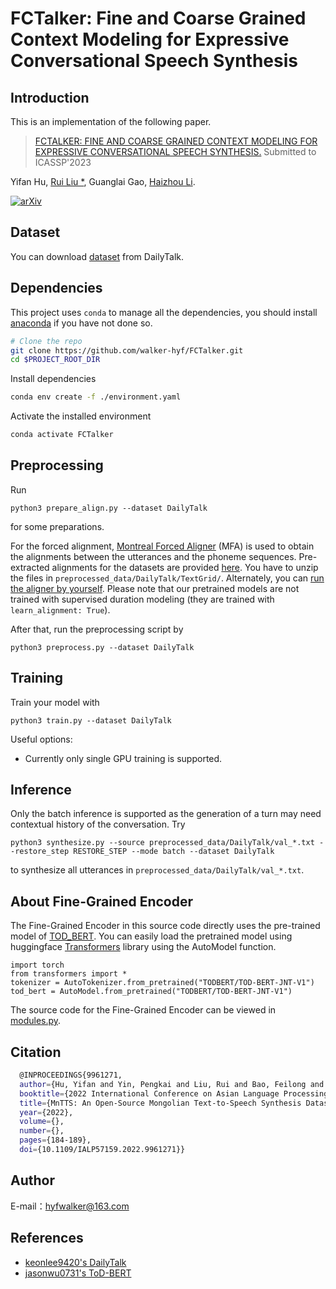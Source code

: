 # FCTalker: Fine and Coarse Grained Context Modeling for Expressive Conversational Speech Synthesis

## Introduction
This is an implementation of the following paper.
> [FCTALKER: FINE AND COARSE GRAINED CONTEXT MODELING FOR EXPRESSIVE CONVERSATIONAL SPEECH SYNTHESIS.](https://arxiv.org/abs/2210.15360)
> Submitted to ICASSP'2023

Yifan Hu, [Rui Liu *](https://ttslr.github.io/), Guanglai Gao, [Haizhou Li](https://colips.org/~eleliha/).
 

[![arXiv](https://img.shields.io/badge/arXiv-Paper-<COLOR>.svg)](https://arxiv.org/abs/2210.15360)

## Dataset
You can download [dataset](https://drive.google.com/drive/folders/1WRt-EprWs-2rmYxoWYT9_13omlhDHcaL) from DailyTalk.

## Dependencies

This project uses `conda` to manage all the dependencies, you should install [anaconda](https://anaconda.org/) if you have not done so. 

```bash
# Clone the repo
git clone https://github.com/walker-hyf/FCTalker.git
cd $PROJECT_ROOT_DIR
```

Install dependencies
```bash
conda env create -f ./environment.yaml
```

Activate the installed environment
```bash
conda activate FCTalker
```

## Preprocessing

Run 
  ```
  python3 prepare_align.py --dataset DailyTalk
  ```
  for some preparations.

  For the forced alignment, [Montreal Forced Aligner](https://montreal-forced-aligner.readthedocs.io/en/latest/) (MFA) is used to obtain the alignments between the utterances and the phoneme sequences.
  Pre-extracted alignments for the datasets are provided [here](https://drive.google.com/drive/folders/1fizpyOiQ1lG2UDaMlXnT3Ll4_j6Xwg7K?usp=sharing). 
  You have to unzip the files in `preprocessed_data/DailyTalk/TextGrid/`. Alternately, you can [run the aligner by yourself](https://montreal-forced-aligner.readthedocs.io/en/latest/user_guide/workflows/index.html). Please note that our pretrained models are not trained with supervised duration modeling (they are trained with `learn_alignment: True`).

  After that, run the preprocessing script by
  ```
  python3 preprocess.py --dataset DailyTalk
  ```

## Training

Train your model with
```
python3 train.py --dataset DailyTalk
```
Useful options:
- Currently only single GPU training is supported.

## Inference

Only the batch inference is supported as the generation of a turn may need contextual history of the conversation. Try

```
python3 synthesize.py --source preprocessed_data/DailyTalk/val_*.txt --restore_step RESTORE_STEP --mode batch --dataset DailyTalk
```
to synthesize all utterances in `preprocessed_data/DailyTalk/val_*.txt`.
## About Fine-Grained Encoder
The Fine-Grained Encoder in this source code directly uses the pre-trained model of [TOD_BERT](https://huggingface.co/TODBERT/TOD-BERT-JNT-V1/tree/main). You can easily load the pretrained model using huggingface [Transformers](https://github.com/huggingface/transformers) library using the AutoModel function. 
```
import torch
from transformers import *
tokenizer = AutoTokenizer.from_pretrained("TODBERT/TOD-BERT-JNT-V1")
tod_bert = AutoModel.from_pretrained("TODBERT/TOD-BERT-JNT-V1")
```

The source code for the Fine-Grained Encoder can be viewed in [modules.py](https://github.com/walker-hyf/FCTalker/blob/3752d8528d2c4956ff7e30038a5b6e70383c6aa1/model/modules.py#L854).


## Citation

```bash
  @INPROCEEDINGS{9961271,  
  author={Hu, Yifan and Yin, Pengkai and Liu, Rui and Bao, Feilong and Gao, Guanglai},  
  booktitle={2022 International Conference on Asian Language Processing (IALP)},   
  title={MnTTS: An Open-Source Mongolian Text-to-Speech Synthesis Dataset and Accompanied Baseline},   
  year={2022},  
  volume={},  
  number={},  
  pages={184-189},  
  doi={10.1109/IALP57159.2022.9961271}}
```

## Author

E-mail：hyfwalker@163.com

## References
- [keonlee9420's DailyTalk](https://github.com/keonlee9420/DailyTalk)
- [jasonwu0731's ToD-BERT](https://github.com/jasonwu0731/ToD-BERT)

